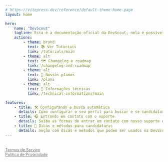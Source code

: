 ```yaml
---
# https://vitepress.dev/reference/default-theme-home-page
layout: home

hero:
    name: "DevScout"
    tagline: Esta é a documentação oficial da DevScout, nela é possível encontrar informações de como utilizar a plataforma e outras questões.
    actions:
        - theme: brand
          text: 📚 Ver Tutoriais
          link: /tutorials/main
        - theme: alt
          text: 🗺️ Changelog e roadmap
          link: /changelog-and-roadmap
        - theme: alt
          text: 💎 Nossos planos
          link: /plans
        - theme: alt
          text: 🧰 Informações técnicas
          link: /technical-informations/main

features:
    - title: 🛠️ Configurando a busca automática
      details: Como configurar o seu perfil para buscar e se candidatar em oportunidades automaticamente, excluindo vagas indesejadas e selecionando o melhor match para suas buscas.
    - title: 🎧 Entrando em contato com o suporte
      details: Saiba as formas de entrar em contato com nosso suporte e entenda as melhores maneiras de ter um atendimento rápido e fácil para as mais diversas questões sobre a DevScout.
    - title: 🧲 Dicas e métodos para candidaturas
      details: Seção com dicas e métodos que podem ser usados na DevScout para obter vagas melhores que façam mais sentido e tenham chances mais altas de terminarem em contratação.
---
```


<br />
<a href="/user-related/service-terms" style="font-size: 0.9em; color: #6c757d !important;">Termos de Serviço</a><br>
<a href="/user-related/privacy-policy" style="font-size: 0.9em; color: #6c757d !important;">Política de Privacidade</a>
